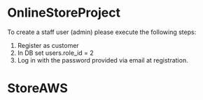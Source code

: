 # OnlineStoreProject
To create a staff user (admin) please execute the following steps:
1. Register as customer
2. In DB set users.role_id = 2
3. Log in with the password provided via email at registration.
# StoreAWS
